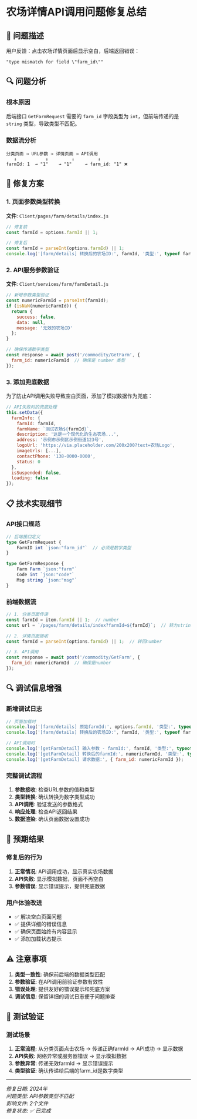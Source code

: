 # 农场详情API调用问题修复总结

## 🐛 问题描述

用户反馈：点击农场详情页面后显示空白，后端返回错误：
```
"type mismatch for field \"farm_id\""
```

## 🔍 问题分析

### 根本原因
后端接口 `GetFarmRequest` 需要的 `farm_id` 字段类型为 `int`，但前端传递的是 `string` 类型，导致类型不匹配。

### 数据流分析
```
分类页面 → URL参数 → 详情页面 → API调用
   ↓           ↓         ↓         ↓
farmId: 1  → "1"    → "1"     → farm_id: "1" ❌
```

## 🔧 修复方案

### 1. 页面参数类型转换
**文件**: `Client/pages/farm/details/index.js`

```javascript
// 修复前
const farmId = options.farmId || 1;

// 修复后  
const farmId = parseInt(options.farmId) || 1;
console.log('[farm/details] 转换后的农场ID:', farmId, '类型:', typeof farmId);
```

### 2. API服务参数验证
**文件**: `Client/services/farm/farmDetail.js`

```javascript
// 新增参数类型验证
const numericFarmId = parseInt(farmId);
if (isNaN(numericFarmId)) {
  return {
    success: false,
    data: null,
    message: '无效的农场ID'
  };
}

// 确保传递数字类型
const response = await post('/commodity/GetFarm', {
  farm_id: numericFarmId  // 确保是 number 类型
});
```

### 3. 添加兜底数据
为了防止API调用失败导致空白页面，添加了模拟数据作为兜底：

```javascript
// API失败时的兜底处理
this.setData({
  farmInfo: {
    farmId: farmId,
    farmName: `测试农场${farmId}`,
    description: '这是一个现代化的生态农场...',
    address: '示例市示例区示例街道123号',
    logoUrl: 'https://via.placeholder.com/200x200?text=农场Logo',
    imageUrls: [...],
    contactPhone: '138-0000-0000',
    status: 0
  },
  isSuspended: false,
  loading: false
});
```

## 📋 技术实现细节

### API接口规范
```typescript
// 后端接口定义
type GetFarmRequest {
    FarmID int `json:"farm_id"`  // 必须是数字类型
}

type GetFarmResponse {
    Farm Farm `json:"farm"`
    Code int `json:"code"`
    Msg string `json:"msg"`
}
```

### 前端数据流
```javascript
// 1. 分类页面传递
const farmId = item.farmId || 1;  // number
const url = `/pages/farm/details/index?farmId=${farmId}`;  // 转为string

// 2. 详情页面接收
const farmId = parseInt(options.farmId) || 1;  // 转回number

// 3. API调用
const response = await post('/commodity/GetFarm', {
  farm_id: numericFarmId  // 确保是number
});
```

## 🔍 调试信息增强

### 新增调试日志
```javascript
// 页面加载时
console.log('[farm/details] 原始farmId:', options.farmId, '类型:', typeof options.farmId);
console.log('[farm/details] 转换后的农场ID:', farmId, '类型:', typeof farmId);

// API调用时
console.log('[getFarmDetail] 输入参数 - farmId:', farmId, '类型:', typeof farmId);
console.log('[getFarmDetail] 转换后的farmId:', numericFarmId, '类型:', typeof numericFarmId);
console.log('[getFarmDetail] 请求数据:', { farm_id: numericFarmId });
```

### 完整调试流程
1. **参数接收**: 检查URL参数的值和类型
2. **类型转换**: 确认转换为数字类型成功
3. **API调用**: 验证发送的参数格式
4. **响应处理**: 检查API返回结果
5. **数据渲染**: 确认页面数据设置成功

## 🎯 预期结果

### 修复后的行为
1. **正常情况**: API调用成功，显示真实农场数据
2. **API失败**: 显示模拟数据，页面不再空白
3. **参数错误**: 显示错误提示，提供兜底数据

### 用户体验改进
- ✅ 解决空白页面问题
- ✅ 提供详细的错误信息
- ✅ 确保页面始终有内容显示
- ✅ 添加加载状态提示

## ⚠️ 注意事项

1. **类型一致性**: 确保前后端的数据类型匹配
2. **参数验证**: 在API调用前验证参数有效性
3. **错误处理**: 提供友好的错误提示和兜底方案
4. **调试信息**: 保留详细的调试日志便于问题排查

## 🧪 测试验证

### 测试场景
1. **正常流程**: 从分类页面点击农场 → 传递正确farmId → API成功 → 显示数据
2. **API失败**: 网络异常或服务器错误 → 显示模拟数据
3. **参数异常**: 传递无效farmId → 显示错误提示
4. **类型验证**: 确认传递给后端的farm_id是数字类型

---
*修复日期: 2024年*  
*问题类型: API参数类型不匹配*  
*影响文件: 2个文件*  
*修复状态: ✅ 已完成*